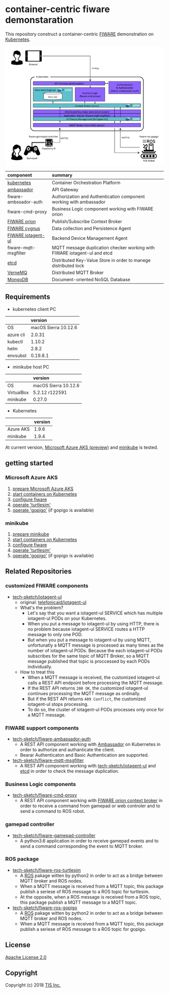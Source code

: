 # container-centric fiware demonstaration

This repository construct a container-centric [FIWARE](http://www.fiware.org/) demonstration on [Kubernetes](https://kubernetes.io/).

![conrainer-centric-fiware-demonstration.png](/docs/images/container-centric-fiware-demonstration.png)

|component|summary|
|:--|:--|
|[kubernetes](https://kubernetes.io/)|Container Orchestration Platform|
|[ambassador](https://www.getambassador.io/)|API Gateway|
|fiware-ambssador-auth|Authorization and Authentication component working with ambassador|
|fiware-cmd-proxy|Business Logic component working with FIWARE orion|
|[FIWARE orion](https://catalogue-server.fiware.org/enablers/publishsubscribe-context-broker-orion-context-broker)|Publish/Subscribe Context Broker|
|[FIWARE cygnus](https://catalogue-server.fiware.org/enablers/cygnus)|Data collection and Persistence Agent|
|[FIWARE iotagent-ul](https://catalogue-server.fiware.org/enablers/backend-device-management-idas)|Backend Device Management Agent|
|fiware-mqtt-msgfilter|MQTT message duplication checker working with FIWARE iotagent-ul and etcd|
|[etcd](https://coreos.com/etcd/docs/latest/)|Distributed Key-Value Store in order to manege distributed lock|
|[VerneMQ](https://vernemq.com/)|Distributed MQTT Broker|
|[MongoDB](https://www.mongodb.com/)|Document-oriented NoSQL Database|

## Requirements

* kubernetes client PC

||version|
|:--|:--|
|OS|macOS Sierra 10.12.6|
|azure cli|2.0.31|
|kubectl|1.10.2|
|helm|2.8.2|
|envsubst|0.19.8.1|

* minikube host PC

||version|
|:--|:--|
|OS|macOS Sierra 10.12.6|
|VirtualBox|5.2.12 r122591|
|minikube|0.27.0|

* Kubernetes

||version|
|:--|:--|
|Azure AKS|1.9.6|
|minikube|1.9.4|

At current version, [Microsoft Azure AKS (preview)](https://azure.microsoft.com/en-us/services/container-service/) and [minikube](https://github.com/kubernetes/minikube) is tested.

## getting started
### Microsoft Azure AKS

1. [prepare Microsoft Azure AKS](/docs/azure_aks/1_prepare_aks.md)
1. [start containers on Kubernetes](/docs/azure_aks/2_start_containers.md)
1. [configure fiware](/docs/azure_aks/3_configure_fiware.md)
1. [operate 'turtlesim'](/docs/azure_aks/4_operate_turtlesim.md)
1. [operate 'gopigo'](/docs/azure_aks/5_operate_gopigo.md) (if gopigo is available)

### minikube

1. [prepare minikube](/docs/minikube/1_prepare_minikube.md)
1. [start containers on Kubernetes](/docs/minikube/2_start_containers.md)
1. [configure fiware](/docs/minikube/3_configure_fiware.md)
1. [operate 'turtlesim'](/docs/minikube/4_operate_turtlesim.md)
1. [operate 'gopigo'](/docs/minikube/5_operate_gopigo.md) (if gopigo is available)

## Related Repositories
### customized FIWARE components
* [tech-sketch/iotagent-ul](https://github.com/tech-sketch/iotagent-ul)
    * original: [telefonicaid/iotagent-ul](https://github.com/telefonicaid/iotagent-ul)
    * What's the problem?
        * Let's say that you want a iotagent-ul SERVICE which has multiple iotagent-ul PODs on your Kubernetes.
        * When you put a message to iotagent-ul by using HTTP, there is no problem because iotagent-ul SERVICE routes a HTTP message to only one POD.
        * But when you put a message to iotagent-ul by using MQTT, unfortunatly a MQTT message is processed as many times as the number of iotagent-ul PODs. Because the each iotagent-ul PODs subscribes for the same topic of MQTT Broker, so a MQTT message published that topic is proccessed by each PODs individually.
    * How to treat this
        * When a MQTT message is received, the customized iotagent-ul calls a REST API endpoint before processing the MQTT message.
        * If the REST API returns `200 OK`, the customized iotagent-ul continues processing the MQTT message as ordinally.
        * But if the REST API returns `409 Conflict`, the customized iotagent-ul stops processing.
        * To do so, the cluster of iotagent-ul PODs processes only once for a MQTT message.

### FIWARE support components
* [tech-sketch/fiware-ambassador-auth](https://github.com/tech-sketch/fiware-ambassador-auth)
    * A REST API component working with [Ambassador](https://www.getambassador.io/) on Kubernetes in order to authorize and authanticate the client.
    * Bearar Authenticaton and Basic Authentication are supported.
* [tech-sketch/fiware-mqtt-msgfilter](https://github.com/tech-sketch/fiware-mqtt-msgfilter)
    * A REST API component working with [tech-sketch/iotagent-ul](https://github.com/tech-sketch/iotagent-ul) and [etcd](https://coreos.com/etcd/docs/latest/) in order to check the message duplication.

### Business Logic components
* [tech-sketch/fiware-cmd-proxy](https://github.com/tech-sketch/fiware-cmd-proxy)
    * A REST API component working with [FIWARE orion context broker](https://github.com/telefonicaid/fiware-orion) in order to receive a command from gamepad or web controler and to send a command to ROS robot.

### gamepad controller
* [tech-sketch/fiware-gamepad-controller](https://github.com/tech-sketch/fiware-gamepad-controller)
    * A python3.6 application in order to receive gamepad events and to send a command corresponding the event to MQTT broker.

### ROS package
* [tech-sketch/fiware-ros-turtlesim](https://github.com/tech-sketch/fiware-ros-turtlesim)
    * A [ROS](http://wiki.ros.org/) pakage witten by python2 in order to act as a bridge between MQTT broker and ROS nodes.
    * When a MQTT message is received from a MQTT topic, this package publish a seriese of ROS message to a ROS topic for turtlesim.
    * At the opposite, when a ROS message is received from a ROS topic, this package publish a MQTT message to a MQTT topic.
* [tech-sketch/fiware-ros-gopigo](https://github.com/tech-sketch/fiware-ros-gopigo)
    * A [ROS](http://wiki.ros.org/) pakage witten by python2 in order to act as a bridge between MQTT broker and ROS nodes.
    * When a MQTT message is received from a MQTT topic, this package publish a seriese of ROS message to a ROS topic for gopigo.

## License

[Apache License 2.0](/LICENSE)

## Copyright
Copyright (c) 2018 [TIS Inc.](https://www.tis.co.jp/)
